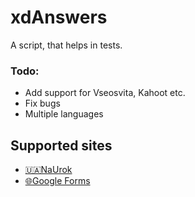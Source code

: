 # xdAnswers
A script, that helps in tests.

### Todo:
- Add support for Vseosvita, Kahoot etc.
- Fix bugs
- Multiple languages

## Supported sites
- [🇺🇦NaUrok](https://naurok.com.ua)
- [🌐Google Forms](https://docs.google.com/forms)


